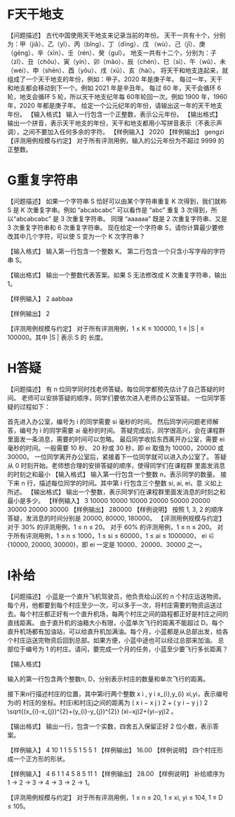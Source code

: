 # F天干地支

【问题描述】
古代中国使用天干地支来记录当前的年份。
天干一共有十个，分别为：甲（jiǎ）、乙（yǐ）、丙（bǐng）、丁（dīng）、戊
（wù）、己（jǐ）、庚（gēng）、辛（xīn）、壬（rén）、癸（guǐ）。
地支一共有十二个，分别为：子（zǐ）、丑（chǒu）、寅（yín）、卯（mǎo）、辰（chén）、巳（sì）、午（wǔ）、未（wèi）、申（shēn）、酉（yǒu）、戌（xū）、亥（hài）。
将天干和地支连起来，就组成了一个天干地支的年份，例如：甲子。2020 年是庚子年。
每过一年，天干和地支都会移动到下一个。例如 2021 年是辛丑年。
每过 60 年，天干会循环 6 轮，地支会循环 5 轮，所以天干地支纪年每 60年轮回一次。例如 1900 年，1960 年，2020 年都是庚子年。
给定一个公元纪年的年份，请输出这一年的天干地支年份。
【输入格式】
输入一行包含一个正整数，表示公元年份。
【输出格式】
输出一个拼音，表示天干地支的年份，天干和地支都用小写拼音表示（不表示声调），之间不要加入任何多余的字符。
【样例输入】
2020
【样例输出】
gengzi
【评测用例规模与约定】
对于所有评测用例，输入的公元年份为不超过 9999 的正整数。



# G重复字符串

【问题描述】
如果一个字符串 S 恰好可以由某个字符串重复 K 次得到，我们就称 S 是 K 次重复字串。例如 “abcabcabc” 可以看作是 “abc” 重复 3 次得到，所以“abcabcabc” 是 3 次重复字符串。
同理 “aaaaaa” 既是 2 次重复字符串、又是 3 次重复字符串和 6 次重复字符串。
现在给定一个字符串 S，请你计算最少要修改其中几个字符，可以使 S 变为一个 K 次字符串？

【输入格式】
输入第一行包含一个整数 K。
第二行包含一个只含小写字母的字符串 S。

【输出格式】
输出一个整数代表答案。如果 S 无法修改成 K 次重复字符串，输出 1。

【样例输入】
2
aabbaa

【样例输出】
2

【评测用例规模与约定】
对于所有评测用例，1 ≤ K ≤ 100000, 1 ≤ |S | ≤ 100000。其中 |S | 表示 S 的
长度。



# H答疑

【问题描述】
有 n 位同学同时找老师答疑。每位同学都预先估计了自己答疑的时间。
老师可以安排答疑的顺序，同学们要依次进入老师办公室答疑。
一位同学答疑的过程如下：

首先进入办公室，编号为 i 的同学需要 si 毫秒的时间。
然后同学问问题老师解答，编号为 i 的同学需要 ai 毫秒的时间。
答疑完成后，同学很高兴，会在课程群里面发一条消息，需要的时间可以忽略。
最后同学收拾东西离开办公室，需要 ei 毫秒的时间。一般需要 10 秒、
20 秒或 30 秒，即 ei 取值为 10000，20000 或 30000。
一位同学离开办公室后，紧接着下一位同学就可以进入办公室了。
答疑从 0 时刻开始。老师想合理的安排答疑的顺序，使得同学们在课程群
里面发消息的时刻之和最小
【输入格式】
输入第一行包含一个整数 n，表示同学的数量。
接下来 n 行，描述每位同学的时间。其中第 i 行包含三个整数 si, ai, ei，意
义如上所述。
【输出格式】
输出一个整数，表示同学们在课程群里面发消息的时刻之和最小是多少。
【样例输入】
3
10000 10000 10000
20000 50000 20000
30000 20000 30000
【样例输出】
280000
【样例说明】
按照 1, 3, 2 的顺序答疑，发消息的时间分别是 20000, 80000, 180000。
【评测用例规模与约定】
对于 30% 的评测用例，1 ≤ n ≤ 20。
对于 60% 的评测用例，1 ≤ n ≤ 200。
对于所有评测用例，1 ≤ n ≤ 1000，1 ≤ si ≤ 60000，1 ≤ ai ≤ 1000000， ei ∈ {10000, 20000, 30000}，即 ei 一定是 10000、20000、30000 之一。

# I补给

【问题描述】
小蓝是一个直升飞机驾驶员，他负责给山区的 n 个村庄运送物资。每个月，他都要到每个村庄至少一次，可以多于一次，将村庄需要的物资运送过去。每个村庄都正好有一个直升机场，每两个村庄之间的路程都正好是村庄之间的直线距离。
由于直升机的油箱大小有限，小蓝单次飞行的距离不能超过 D。每个直升机场都有加油站，可以给直升机加满油。每个月，小蓝都是从总部出发，给各个村庄运送完物资后回到总部。如果方便，小蓝中途也可以经过总部来加油。
总部位于编号为 1 的村庄。请问，要完成一个月的任务，小蓝至少要飞行多长距离？

【输入格式】

输入的第一行包含两个整数n, D，分别表示村庄的数量和单次飞行的距离。

接下来n行描述村庄的位置，其中第i行两个整数 x i , y i x_{i},y_{i} xi,yi，表示编号为i的
村庄的坐标。村庄i和村庄j之间的距离为 ( x i − x j ) 2 + ( y i − y j ) 2 \sqrt{(x_{i}-x_{j})^{2}+(y_{i}-y_{j})^{2}} (xi−xj)2+(yi−yj)2 。

【输出格式】
输出一行，包含一个实数，四舍五入保留正好 2 位小数，表示答案。

【样例输入】
4 10
1 1
5 5
1 5
5 1
【样例输出】
16.00
【样例说明】
四个村庄形成一个正方形的形状。

【样例输入】
4 6
1 1
4 5
8 5
11 1
【样例输出】
28.00
【样例说明】
补给顺序为 1 → 2 → 3 → 4 → 3 → 2 → 1。

【评测用例规模与约定】
对于所有评测用例，1 ≤ n ≤ 20, 1 ≤ xi, yi ≤ 104, 1 ≤ D ≤ 105。
